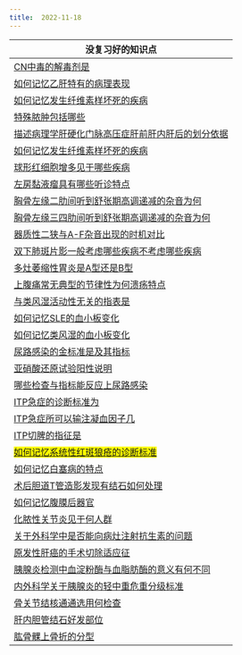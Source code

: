 ```yaml
---
title:  2022-11-18
--- 
```

| 没复习好的知识点                                                                                      |
|-------------------------------------------------------------------------------------------------------|
| [CN中毒的解毒剂是](/CN中毒的解毒剂是)                                                                 |
| [如何记忆乙肝特有的病理表现](/如何记忆乙肝特有的病理表现)                                             |
| [如何记忆发生纤维素样坏死的疾病](/如何记忆发生纤维素样坏死的疾病)                                     |
| [特殊脓肿包括哪些](/特殊脓肿包括哪些)                                                                 |
| [描述病理学肝硬化门脉高压症肝前肝内肝后的划分依据](/描述病理学肝硬化门脉高压症肝前肝内肝后的划分依据) |
| [如何记忆发生纤维素样坏死的疾病](/如何记忆发生纤维素样坏死的疾病)                                     |
| [球形红细胞增多见于哪些疾病](/球形红细胞增多见于哪些疾病)                                             |
| [左房黏液瘤具有哪些听诊特点](/左房黏液瘤具有哪些听诊特点)                                             |
| [胸骨左缘二肋间听到舒张期高调递减的杂音为何](/胸骨左缘二肋间听到舒张期高调递减的杂音为何)             |
| [胸骨左缘三四肋间听到舒张期高调递减的杂音为何](/胸骨左缘三四肋间听到舒张期高调递减的杂音为何)         |
| [器质性二狭与A-F杂音出现的时机对比](/器质性二狭与A-F杂音出现的时机对比)                               |
| [双下肺斑片影一般考虑哪些疾病不考虑哪些疾病](/双下肺斑片影一般考虑哪些疾病不考虑哪些疾病)             |
| [多灶萎缩性胃炎是A型还是B型](/多灶萎缩性胃炎是A型还是B型)                                             |
| [上腹痛常无典型的节律性为何溃疡特点](/上腹痛常无典型的节律性)                                         |
| [与类风湿活动性无关的指表是](/与类风湿活动性无关的指表是)                                             |
| [如何记忆SLE的血小板变化](/如何记忆SLE的血小板变化)                                                   |
| [如何记忆类风湿的血小板变化](/如何记忆类风湿的血小板变化)                                             |
| [尿路感染的金标准是及其指标](/尿路感染的金标准是及其指标)                                             |
| [亚硝酸还原试验阳性说明](/亚硝酸还原试验阳性说明)                                                     |
| [哪些检查与指标能反应上尿路感染](/哪些检查与指标能反应上尿路感染)                                     |
| [ITP急症的诊断标准为](/ITP急症的诊断标准为)                                                           |
| [ITP急症所可以输注凝血因子几](/ITP急症所可以输注凝血因子几)                                           |
| [ITP切脾的指征是](/ITP切脾的指征是)                                                                   |
| <mark>[如何记忆系统性红斑狼疮的诊断标准](/如何记忆系统性红斑狼疮的诊断标准)</mark>                    |
| [如何记忆白塞病的特点](/如何记忆白塞病的特点)                                                         |
| [术后胆道T管造影发现有结石如何处理](/术后胆道T管造影发现有结石如何处理)                               |
| [如何记忆腹膜后器官](/如何记忆腹膜后器官)                                                             |
| [化脓性关节炎见于何人群](/化脓性关节炎见于何人群)                                                     |
| [关于外科学中是否能向病灶注射抗生素的问题](/关于外科学中是否能向病灶注射抗生素的问题)                 |
| [原发性肝癌的手术切除适应征](/原发性肝癌的手术切除适应征)                                             |
| [胰腺炎检测中血淀粉酶与血脂肪酶的意义有何不同](/胰腺炎检测中血淀粉酶与血脂肪酶的意义有何不同)         |
| [内外科学关于胰腺炎的轻中重危重分级标准](/内外科学关于胰腺炎的轻中重危重分级标准)                     |
| [骨关节结核通通选用何检查](/骨关节结核通通选用何检查)                                                 |
| [肝内胆管结石好发部位](/肝内胆管结石好发部位)                                                         |
| [肱骨髁上骨折的分型](/肱骨髁上骨折的分型)                                                             |

